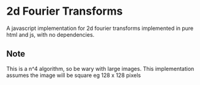 # 2d Fourier Transforms

A javascript implementation for 2d fourier transforms implemented in pure html and js, with no dependencies.

## Note

This is a n^4 algorithm, so be wary with large images. This implementation assumes the image will be square eg 128 x 128 pixels
